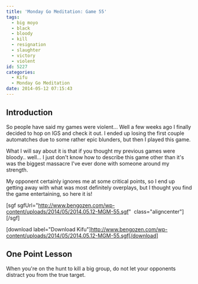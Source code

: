 ```yaml
---
title: 'Monday Go Meditation: Game 55'
tags:
  - big moyo
  - black
  - bloody
  - kill
  - resignation
  - slaughter
  - victory
  - violent
id: 5227
categories:
  - Kifu
  - Monday Go Meditation
date: 2014-05-12 07:15:43
---
```


## Introduction

So people have said my games were violent... Well a few weeks ago I finally decided to hop on IGS and check it out. I ended up losing the first couple automatches due to some rather epic blunders, but then I played this game.

What I will say about it is that if you thought my previous games were bloody.. well... I just don't know how to describe this game other than it's was the biggest massacre I've ever done with someone around my strength.

My opponent certainly ignores me at some critical points, so I end up getting away with what was most definitely overplays, but I thought you find the game entertaining, so here it is!

[sgf sgfUrl="http://www.bengozen.com/wp-content/uploads/2014/05/2014.05.12-MGM-55.sgf"  class="aligncenter"][/sgf]

[download label="Download Kifu"]http://www.bengozen.com/wp-content/uploads/2014/05/2014.05.12-MGM-55.sgf[/download]

## **One Point Lesson**

When you're on the hunt to kill a big group, do not let your opponents distract you from the true target.